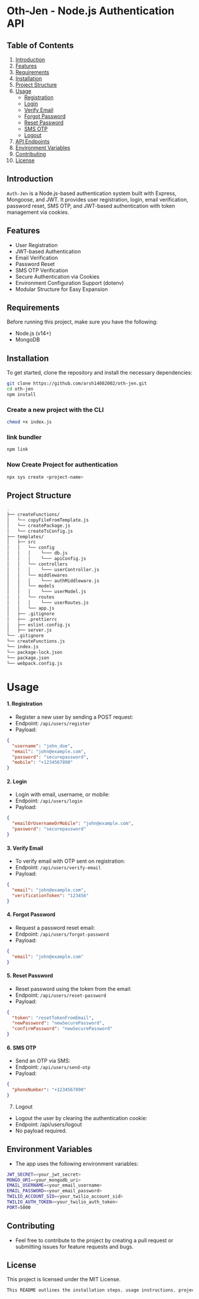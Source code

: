 # Oth-Jen - Node.js Authentication API

## Table of Contents

1. [Introduction](#introduction)
2. [Features](#features)
3. [Requirements](#requirements)
4. [Installation](#installation)
5. [Project Structure](#project-structure)
6. [Usage](#usage)
   - [Registration](#registration)
   - [Login](#login)
   - [Verify Email](#verify-email)
   - [Forgot Password](#forgot-password)
   - [Reset Password](#reset-password)
   - [SMS OTP](#sms-otp)
   - [Logout](#logout)
7. [API Endpoints](#api-endpoints)
8. [Environment Variables](#environment-variables)
9. [Contributing](#contributing)
10. [License](#license)

## Introduction

`Auth-Jen` is a Node.js-based authentication system built with Express, Mongoose, and JWT. It provides user registration, login, email verification, password reset, SMS OTP, and JWT-based authentication with token management via cookies.

## Features

- User Registration
- JWT-based Authentication
- Email Verification
- Password Reset
- SMS OTP Verification
- Secure Authentication via Cookies
- Environment Configuration Support (dotenv)
- Modular Structure for Easy Expansion

## Requirements

Before running this project, make sure you have the following:

- Node.js (v14+)
- MongoDB

## Installation

To get started, clone the repository and install the necessary dependencies:

```bash
git clone https://github.com/arsh14082002/oth-jen.git
cd oth-jen
npm install
```

### Create a new project with the CLI
```bash
chmod +x index.js
```

### link bundler
```bash
npm link
```

### Now Create Project for authentication
```bash
npx sys create <project-name>
```

## Project Structure
```bash
.
├── createFunctions/
│   └── copyFileFromTemplate.js        
│   └── createPackage.js        
│   └── createTsConfig.js        
├── templates/
│   ├── src           
│   │   └── config       
│   │   │    └─── db.js       
│   │   │    └─── apiConfig.js       
│   │   └── controllers       
│   │   │    └─── userController.js       
│   │   └── middlewares       
│   │   │    └─── authMiddleware.js       
│   │   └── models       
│   │   │    └─── userModel.js       
│   │   └── routes       
│   │   │    └─── userRoutes.js       
│   │   └── app.js       
│   ├── .gitignore           
│   ├── .prettierrc           
│   ├── eslint.config.js           
│   ├── server.js           
└── .gitignore         
└── createFunctions.js         
└── index.js         
└── package-lock.json         
└── package.json         
└── webpack.config.js         
```

# Usage
#### 1. Registration
- Register a new user by sending a POST request:
- Endpoint: ```/api/users/register```
- Payload:
```json
{
  "username": "john_doe",
  "email": "john@example.com",
  "password": "securepassword",
  "mobile": "+1234567890"
}
```

#### 2. Login
- Login with email, username, or mobile:
- Endpoint: ```/api/users/login```
- Payload:
```json
{
  "emailOrUsernameOrMobile": "john@example.com",
  "password": "securepassword"
}
```

#### 3. Verify Email
- To verify email with OTP sent on registration:
- Endpoint: ```/api/users/verify-email```
- Payload:
```json
{
  "email": "john@example.com",
  "verificationToken": "123456"
}
```

#### 4. Forgot Password
- Request a password reset email:
- Endpoint: ```/api/users/forgot-password```
- Payload:
```json
{
  "email": "john@example.com"
}
```
#### 5. Reset Password
- Reset password using the token from the email:
- Endpoint: ```/api/users/reset-password```
- Payload:
```json
{
  "token": "resetTokenFromEmail",
  "newPassword": "newSecurePassword",
  "confirmPassword": "newSecurePassword"
}
```

#### 6. SMS OTP
- Send an OTP via SMS:
- Endpoint: ```/api/users/send-otp```
- Payload:
```json
{
  "phoneNumber": "+1234567890"
}
```

7. Logout
- Logout the user by clearing the authentication cookie:
- Endpoint: /api/users/logout
- No payload required.

## Environment Variables
- The app uses the following environment variables:
```bash
JWT_SECRET=<your_jwt_secret>
MONGO_URI=<your_mongodb_uri>
EMAIL_USERNAME=<your_email_username>
EMAIL_PASSWORD=<your_email_password>
TWILIO_ACCOUNT_SID=<your_twilio_account_sid>
TWILIO_AUTH_TOKEN=<your_twilio_auth_token>
PORT=5000
```

## Contributing
- Feel free to contribute to the project by creating a pull request or submitting issues for feature requests and bugs.

## License
This project is licensed under the MIT License.
```rust
This README outlines the installation steps, usage instructions, project structure, and provides examples for common API actions, making it user-friendly for developers.
```